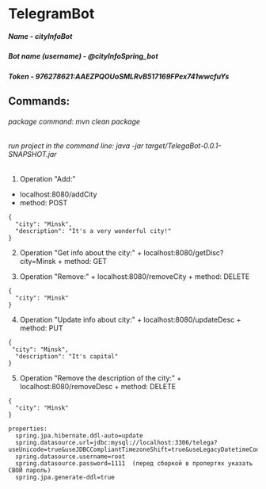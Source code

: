 # TelegramBot

  ##### Name - **cityInfoBot**
      
  ##### Bot name (username) - **@cityInfoSpring_bot** 
  
  ##### Token - **976278621:AAEZPQOUoSMLRvB517169FPex741wwcfuYs**
  
## Commands:
  
  ###### package command: _mvn clean package_
  ###### run project in the command line: _java -jar target/TelegaBot-0.0.1-SNAPSHOT.jar_
  
  1. Operation "Add:"	
   + localhost:8080/addCity
   + method: POST 
  ```
  {
    "city": "Minsk",
    "description": "It's a very wonderful city!"
  }
  ```
    
   2. Operation "Get info about the city:"
    + localhost:8080/getDisc?city=Minsk
    + method: GET
     
   3. Operation "Remove:"
    + localhost:8080/removeCity
    + method: DELETE
   ```
   {
     "city": "Minsk"
   }
   ``` 
   4. Operation "Update info about city:"
     + localhost:8080/updateDesc
     + method: PUT
   ```
   {
    "city": "Minsk",
     "description": "It's capital"
   }
   ``` 
   5. Operation "Remove the description of the city:"
     + localhost:8080/removeDesc
     + method: DELETE
   ```
   {
     "city": "Minsk"
   }
   ``` 
    
    properties:
      spring.jpa.hibernate.ddl-auto=update
      spring.datasource.url=jdbc:mysql://localhost:3306/telega?useUnicode=true&useJDBCCompliantTimezoneShift=true&useLegacyDatetimeCode=false&serverTimezone=UTC
      spring.datasource.username=root
      spring.datasource.password=1111  (перед сборкой в пропертях указать СВОЙ пароль)
      spring.jpa.generate-ddl=true
